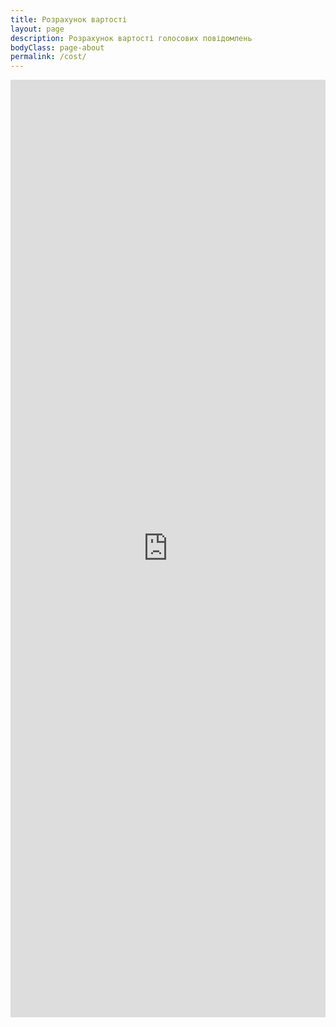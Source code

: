 ```yaml
---
title: Розрахунок вартості
layout: page
description: Розрахунок вартості голосових повідомлень
bodyClass: page-about
permalink: /cost/
---
```


<div style="width: 100%; height: 1500px; border: 0;">
    <iframe src="https://z.osd24.com/calc_dialler/calc_dialer.php" frameborder="0" style="width: 100%; height: 100%;" scrolling="no">
    </iframe>
</div>

<!-- <style>
    iframe {
    width: 100%;
    height: 100%;
    max-width: 1024px;
    max-height: 1024px; /* Наприклад, максимальна висота 600px */
    margin: 0 auto;
    display: block;
}
</style> -->
    